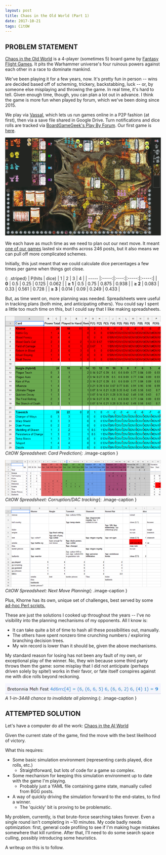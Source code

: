 ```yaml
---
layout: post
title: Chaos in the Old World (Part 1)
date: 2017-10-21
tags: CitOW
---
```


## PROBLEM STATEMENT

[Chaos in the Old World](https://boardgamegeek.com/boardgame/43111/chaos-old-world) is a 4-player (sometimes 5) board
game by [Fantasy Flight Games](https://www.fantasyflightgames.com/). It pits the Warhammer universe's four ruinous
powers against each other in a race to dominate mankind.

We've been playing it for a few years, now. It's pretty fun in person -- wins are decided based off of scheming,
trickery, backstabbing, luck -- or, by someone else misplaying and throwing the game. In real time, it's hard to tell.
Given enough time, though, you can plan a lot out in advance. I think the game is more fun when played by forum, which
we've been doing since 2015.

We play via [Vassal](http://www.vassalengine.org/), which lets us run games online
in a P2P fashion (at first), then via a save file shared in Google Drive. Turn notifications and dice rolls are tracked 
via [BoardGameGeek's Play By Forum](https://www.boardgamegeek.com/forum/390984/chaos-old-world/play-forum).
Our first game is [here](https://www.boardgamegeek.com/thread/1449547/chaos-old-world-pbf001).

![CitOW via Vassal, mid-game](/assets/citow_board.png)

We each have as much time as we need to plan out our next move. It meant [one of our games](https://www.boardgamegeek.com/thread/1590779/chaos-old-world-pbf006-horned-rat-edition)
lasted six months across 246 posts, but it also means we can pull off more complicated schemes.

Initially, this just meant that we could calculate dice percentages a few times per game when things got close.

{: .striped}
| P(hits &#124; dice)  | 1     | 2    | 3     | 4     |
| ----- |:-----:|:----:|:-----:|:-----:|
| **0** | 0.5   | 0.25 | 0.125 | 0.062 |
| **&#8805; 1** | 0.5   | 0.75 |	0.875 |	0.938 |
| **&#8805; 2** | 0.083 | 0.33 |	0.561 |	0.728 |
| **&#8805; 3** | 0.014 | 0.09 |	0.249 |	0.433 |

But, as time went on, more planning was needed. Spreadsheets were useful in tracking
plans (both mine, and anticipating others). You could say I spent a little too much time on this,
but I could say that I like making spreadsheets.

![CitOW Spreadsheet: Card Prediction](/assets/citow_card_prediction.png)
*CitOW Spreadsheet: Card Prediction*{: .image-caption }  

![CitOW Spreadsheet: Corruption/DAC tracking](/assets/citow-tracking.png)
*CitOW Spreadsheet: Corruption/DAC tracking*{: .image-caption }

![CitOW Spreadsheet: Next Move Planning](/assets/citow-planning.png)
*CitOW Spreadsheet: Next Move Planning*{: .image-caption }

Plus, Khorne has its own, unique set of challenges, best served by some [ad-hoc Perl scripts.](https://github.com/kmwilder/ChaosintheAIWorld/tree/master/scripts)

These are just the solutions I cooked up throughout the years -- I've no visibility into the planning 
mechanisms of my opponents. All I know is:
* It can take quite a bit of time to hash all these possibilities out, manually.
* The others have spent nonzero time crunching numbers / exploring branching decision trees.
* My win record is lower than it should be, given the above mechanisms.

My standard reason for losing has not been any fault of my own, or exceptional play of the winner. No,
they win because some third party throws them the game: some misplay that I did not anticipate (perhaps driven
solely by spite!) works in their favor, 
or fate itself conspires against me with dice rolls beyond reckoning.  

![Hastily calculated probability: .00029](/assets/citow-a_well_earned_diceroll.jpg)
*A 1-in-3448 chance to invalidate all planning.*{: .image-caption }

## ATTEMPTED SOLUTION

Let's have a computer do all the work: [Chaos in the AI World](https://github.com/kmwilder/ChaosintheAIWorld)

Given the current state of the game, find the move with the best likelihood of victory.

What this requires:
* Some basic simulation environment (representing cards played, dice rolls, etc.)
  * Straightforward, but lots of code for a game so complex. 
* Some mechanism for keeping this simulation environment up to date with the game I'm playing.
  * Probably just a YAML file containing game state, manually culled from BGG posts.
* A way of quickly driving the simulation forward to the end-states, to find a winner.
  * The 'quickly' bit is proving to be problematic.

My problem, currently, is that brute-force searching takes forever. Even a single round isn't
completing in ~10 minutes. My code badly needs optimization: first, general code profiling to see if I'm making
huge mistakes somewhere that kill runtime. After that, I'll need to do some search space culling, possibly
introducing some heuristics.

A writeup on this is to follow.
